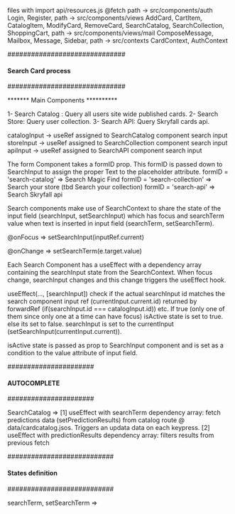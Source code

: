 files with import api/resources.js @fetch path -> src/components/auth Login, Register, path -> src/components/views AddCard, CartItem, CatalogItem, ModifyCard, RemoveCard, SearchCatalog, SearchCollection, ShoppingCart, path -> src/components/views/mail ComposeMessage, Mailbox, Message, Sidebar, path -> src/contexts CardContext, AuthContext

##############################
#### Search Card process ####
##############################

******* Main Components **********

1- Search Catalog : Query all users site wide published cards.
2- Search Store: Query user collection.
3- Search API: Query Skryfall cards api.


catalogInput -> useRef assigned to SearchCatalog component search input
storeInput -> useRef assigned to SearchCollection component search input
apiInput -> useRef assigned to SearchAPI component search input

The form Component takes a formID prop. This formID is passed down to SearchInput to assign the proper Text to the placeholder attribute. 
formID = 'search-catalog' => Search Magic Find
formID = 'search-collection' => Search your store (tbd Search your collection)
formID = 'search-api' => Search Skryfall api


Search components make use of SearchContext to share the state of the input field (searchInput, setSearchInput) which has focus and searchTerm value when text is inserted in input field (searchTerm, setSearchTerm).

@onFocus => setSearchInput(inputRef.current)

@onChange => setSearchTerm(e.target.value)

Each Search Component has a useEffect with a dependency array containing the searchInput state from the SearchContext. When focus change, searchInput changes and this change triggers the useEffect hook. 

useEffect(..., [searchInput]) check if the actual searchInput id matches the search component input ref (currentInput.current.id) returned by forwardRef (if(searchInput.id === catalogInput.id)) etc.
If true (only one of them since only one at a time can have focus) isActive state is set to true. else its set to false. 
searchInput is set to the currentInput (setSearchInput(currentInput.current)). 
 
isActive state is passed as prop to SearchInput component and is set as a condition to the value attribute of input field. 




######################
#### AUTOCOMPLETE ####
######################

SearchCatalog => 
[1] useEffect with searchTerm dependency array: fetch predictions data (setPredictionResults) from catalog route @ data/cardcatalog.jsos. Triggers an updata data on each keypress. 
[2] useEffect with predictionResults dependency array: filters results from previous fetch



###########################
#### States definition ####
###########################

searchTerm, setSearchTerm => 





